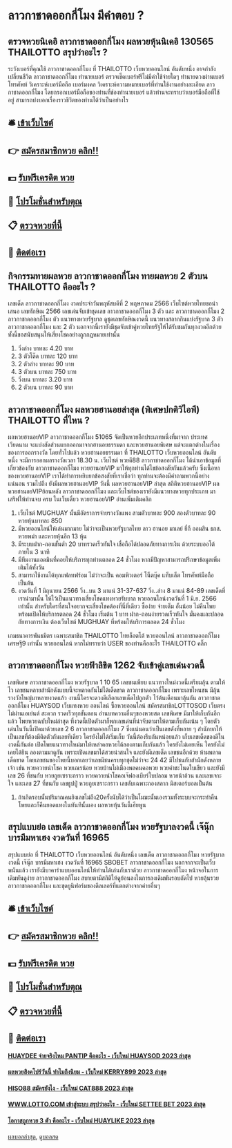# ลาวกาชาดออกกี่โมง มีคำตอบ ?
## ตรวจหวยนิเคอิ ลาวกาชาดออกกี่โมง ผลหวยหุ้นนิเคอิ 130565 THAILOTTO สรุปว่าอะไร ?
ระวังเบอร์ที่คุณใช้ ลาวกาชาดออกกี่โมง ที่ THAILOTTO เว็บหวยออนไลน์ อันดับหนึ่ง อาจกำลังเปลี่ยนชีวิต ลาวกาชาดออกกี่โมง ทำนายเบอร์ ตรวจเช็คเบอร์ฟรีไม่มีค่าใช้จ่ายใดๆ
ทำนายดวงผ่านเบอร์โทรศัพท์ วิเคราะห์เบอร์มือถือ เบอร์มงคล วิเคราะห์ความหมายเบอร์ที่ท่านใช้งานอย่างละเอียด ลาวกาชาดออกกี่โมง โดยกรอกเบอร์มือถือของท่านที่ช่องทำนายเบอร์ แล้วท่านจะทราบว่าเบอร์มือถือที่ใช้อยู่ สามารถบ่งบอกเรื่องราวชีวิตของท่านได้ว่าเป็นอย่างไร

## 🛎 [เข้าเว็บไซต์](https://bit.ly/3BG5bNw)
## 👉 [สมัครสมาชิกหวย คลิก!!](https://bit.ly/3BG5bNw)
## 💵 [รับฟรีเครดิต หวย](https://bit.ly/3C3mvgS)
## 👑 [โปรโมชั่นสำหรับตุณ](https://bit.ly/3C3mvgS)
## 📋 [ตรวจหวยที่นี้](https://bit.ly/3C3mvgS)
## 📱 [ติดต่อเรา](https://bit.ly/3C3mvgS)

## กิจกรรมทายผลหวย ลาวกาชาดออกกี่โมง ทายผลหวย 2 ตัวบน THAILOTTO คืออะไร ?
เลขเด็ด ลาวกาชาดออกกี่โมง งวดประจำวันพฤหัสบดีที่ 2 พฤษภาคม 2566 เว็บไซต์หวยไทยขอนำเสนอ เลขทักษิณ 2566 เลขเด่นจับเข้าชุดเลข ลาวกาชาดออกกี่โมง 3 ตัว และ ลาวกาชาดออกกี่โมง 2 ลาวกาชาดออกกี่โมง ตัว แนวทางหวยรัฐบาล ดูชุดเลขทักษิณงวดนี้ แนวทางสลากกินแบ่งรัฐบาล 3 ตัว ลาวกาชาดออกกี่โมง และ 2 ตัว นอกจากนี้เรายังมีชุดจับเข้าคู่หวยไทยรัฐให้ได้รับชมกันทุกงวดอีกด้วย ทั้งนี้ขอสนับสนุนให้เสี่ยงโชคอย่างถูกกฎหมายเท่านั้น
1. วิ่งล่าง บาทละ 4.20 บาท
2. 3 ตัวโต๊ด บาทละ 120 บาท
3. 2 ตัวล่าง บาทละ 90 บาท
4. 3 ตัวบน บาทละ 750 บาท
5. วิ่งบน บาทละ 3.20 บาท
6. 2 ตัวบน บาทละ 90 บาท

## ลาวกาชาดออกกี่โมง ผลหวยฮานอยล่าสุด (พิเศษปกติวิไอพี) THAILOTTO ที่ไหน ?
ผลหวยฮานอยVIP ลาวกาชาดออกกี่โมง 51065 จัดเป็นหวยอีกประเภทหนึ่งที่มาจาก ประเทศเวียดนาม จะแบ่งสัดส่วนแยกออกมาจากฮานอยธรรมดา และหวยฮานอยพิเศษ แต่จะแตกต่างในเรื่องของการออกรางวัล โดยทั่วไปแล้ว หวยฮานอยธรรมดา ที่ THAILOTTO เว็บหวยออนไลน์ อันดับหนึ่ง จะมีการออกผลรางวัลเวลา 18.30 น.
เว็บไซต์ หวยดี88 ลาวกาชาดออกกี่โมง ได้นำเอาข้อมูลที่เกี่ยวข้องกับ ลาวกาชาดออกกี่โมง หวยฮานอยVIP มาให้ทุกท่านได้ไขข้อสงสัยกันแล้วครับ ซึ่งเนื้อหาของหวยฮานอยVIP เราได้ทำการหยิบยกข้อสงสัยที่เราเชื่อว่า ทุกท่านจะต้องมีคำถามพวกนี้อย่างแน่นอน รวมไปถึง ยังมีผลหวยฮานอยVIP วันนี้ ผลหวยฮานอยVIP ล่าสุด สถิติหวยฮานอยVIP ผลหวยฮานอยVIPย้อนหลัง ลาวกาชาดออกกี่โมง และเว็บไซต์ของเรายังมีแนวทางหวยทุกประเภท มาเสริฟให้ท่านจบ ครบ ในเว็บเดี่ยว
หวยฮานอยVIP อ่านเพิ่มเติมคลิก
1. เว็บไซต์ MUGHUAY นั้นมีอัตราการจ่ายรางวัลแพง สามตัวบาทละ 900 สองตัวบาทละ 90 หวยหุ้นบาทละ 850
2. มีหวยออนไลน์ให้เล่นมากมาย ไม่ว่าจะเป็นหวยรัฐบาลไทย ลาว ฮานอย มาเลย์ ยี่กี ออมสิน ธกส. หวยพม่า และหวยหุ้นอีก 13 หุ้น
3. มีระบบฝาก-ถอนขั้นต่ำ 20 บาทรวดเร็วทันใจ เชื่อถือได้ปลอดภัยทางการเงิน ด้วยระบบออโต้ ภายใน 3 นาที
4. มีทีมงานแอดมินที่คอยให้บริการทุกท่านตลอด 24 ชั่วโมง หากมีปัญหาสามารถปรึกษาข้อมูลเพิ่มเติมได้ทั้งวัน
5. สามารถใช้งานได้ทุกแฟลทฟร์อม ไม่ว่าจะเป็น คอมพิวเตอร์ โน็ตบุ๊ค แท็บเล็ต โทรศัพท์มือถือ เป็นต้น
6. งวดวันที่ 1 มิถุนายน 2566 วิ่ง..บน 3 มาแน่ 31-37-637 วิ่ง..ล่าง 8 มาแน่ 84-89 เลขเด็ดที่เรานำมานั้น ให้ไว้เป็นแนวทางเสี่ยงโชคแทงหวยรับบาล หวยออนไลน์งวดวันที่ 1 มิ.ย. 2566 เท่านั้น สำหรับใครที่สนใจอยากจะเสี่ยงโชคต้องที่นี่ที่เดียว ซื้อง่าย จ่ายเต็ม อั้นน้อย ไม่คืนโพย พร้อมเปิดให้บริการตลอด 24 ชั่วโมง เริ่มต้น 1 บาท ฝาก-ถอนง่ายรวดเร็วทันใจ มั่นคงและปลอดถัยทางการเงิน ต้องเว็บไซต์ MUGHUAY ที่พร้อมให้บริการตลอด 24 ชั่วโมง

เกมธนาคารพันธมิตร
เฉพาะสมาชิก THAILOTTO ไทยล็อตโต้ หวยออนไลน์ ลาวกาชาดออกกี่โมง เศรษฐี9 เท่านั้น
หวยออนไลน์
หากไม่ทราบว่า USER ของท่านคืออะไร THAILOTTO คลิ๊ก

## ลาวกาชาดออกกี่โมง หวยฟ้าลิขิต 1262 จับเข้าคู่เลขเด่นงวดนี้
เลขพิเศษ ลาวกาชาดออกกี่โมง หวยรัฐบาล 1 10 65 เลขชนเพียบ แนวทางใหม่งวดนี้เตรียมลุ้น ตามให้ไว เลขชนหลายสำนักดังแบบนี้จะพลาดกันไม่ได้เด็ดขาด ลาวกาชาดออกกี่โมง เพราะเลขไหนชน มีลุ้นรางวัลใหญ่มาหลายงวดแล้ว งานนี้ใครจะดวงดีเลือกเลขเด็ดไปถูกตัว ไว้ต้นเดือนมาลุ้นกัน ลาวกาชาดออกกี่โมง HUAYSOD เว็บแทงหวย ออนไลน์ ซื้อหวยออนไลน์ สมัครสมาชิกLOTTOSOD เว็บตรงไม่ผ่านเอเย่นต์ สะดวก รวดเร็วทุกขั้นตอน
อ่านบทความอื่นๆของหวยสด
เลขพิเศษ มีมาให้เก็บกันอีกแล้ว โพยหวยฉบับใหม่ล่าสุด ที่งวดนี้เปิดตัวมาก็พกเลขเด่นที่น่าจับตามาให้ตามเก็บกันเน้น ๆ โดยตัวเด่นในวันนี้เปิดมาด้วยเลข 2 6 ลาวกาชาดออกกี่โมง 7 ซึ่งแน่นอนว่าเป็นเลขดังที่หลาย ๆ สำนักยกให้เป็นเลขที่ต้องมีติดตัวกันเลยทีเดียว ใครยังไม่ได้เริ่มเก็บ วันนี้ต้องรีบกันหน่อยแล้ว
เก็บเลขเด็ดของดีในงวดนี้กันต่อ เปิดโพยแนวทางใหม่มาให้เหล่าคอหวยได้ลองตามเก็บกันแล้ว ใครยังไม่เคยเห็น ใครยังไม่เคยได้ยิน ลองตามมาดูกัน เพราะเปิดเลขมาได้สวยน่าสนใจ และยังมีเลขเด็ด เลขชนอีกด้วย ห้ามพลาดเด็ดขาด
โดยเลขชนของโพยนี้บอกเลยว่าเลขมีชนครบทุกชุดไม่ว่าจะ 24 42 มีไปชนกับสำนักดังหลายเจ้า เช่น หวยควายนำโชค หวยเณรน้อย หวยบ้านไผ่เมืองพลคนคอหวย หวยคำชะโนดใบเขียว และยังมีเลข 26 ที่ชนกับ หวยกูยเซราะกราว หวยควายนำโชคอเจ๊ฟองเบียร์ใบปลอม หวยน้าอ้วน และเลขเจาะใจ และเลข 27 ที่ชนกับ เลขธูปปู่ หวยกูยเซราะกราว เลขลับเฉพาะกองสลาก มิสเตอร์บอลเป็นต้น
1. ถ้าเกิดรอบนั้นปริมาณคนยิงเลขไม่ถึง20ครั้งนับได้ว่าเป็นโมฆะนั้นเองรวมทั้งระบบจะกระทำคืนโพยและก็คืนยอดแทงในทันทีนั้นเอง ผลหวยหุ้นวันนี้เฮียพูน

## สรุปแบบย่อ เลขเด็ด ลาวกาชาดออกกี่โมง หวยรัฐบาลงวดนี้ เจ๊นุ๊ก บารมีมหาเฮง งวดวันที่ 16965
สรุปแบบย่อ ที่ THAILOTTO เว็บหวยออนไลน์ อันดับหนึ่ง เลขเด็ด ลาวกาชาดออกกี่โมง หวยรัฐบาลงวดนี้ เจ๊นุ๊ก บารมีมหาเฮง งวดวันที่ 16965 SBOBET ลาวกาชาดออกกี่โมง นอกจากจะเป็นเว็บพนันแล้ว เรายังมีบาคาร่าแบบออนไลน์ให้ท่านได้เล่นกับเราด้วย ลาวกาชาดออกกี่โมง หน้าจอในการเดิมพันดูง่าย ลาวกาชาดออกกี่โมง สบายตามีสถิติให้ดูย้อนลงในการลงเดิมพันรอบถัดไป หวยลุ้นรวย ลาวกาชาดออกกี่โมง และชุดยูนิฟอร์มของดีลเลอร์ที่แตกต่างจากค่ายอื่นๆ

## 🛎 [เข้าเว็บไซต์](https://bit.ly/3BG5bNw)
## 👉 [สมัครสมาชิกหวย คลิก!!](https://bit.ly/3BG5bNw)
## 💵 [รับฟรีเครดิต หวย](https://bit.ly/3C3mvgS)
## 👑 [โปรโมชั่นสำหรับตุณ](https://bit.ly/3C3mvgS)
## 📋 [ตรวจหวยที่นี้](https://bit.ly/3C3mvgS)
## 📱 [ติดต่อเรา](https://bit.ly/3C3mvgS)

#### [HUAYDEE จ่ายจริงไหม PANTIP คืออะไร - เว็บใหม่ HUAYSOD 2023 ล่าสุด](https://atom.io/themes/huaydee%20จ่ายจริงไหม%20pantip%20คืออะไร%20-%20เว็บใหม่%20huaysod%202023%20ล่าสุด)
#### [ผลหวยสิงคโปร์วันนี้ ทำไมถึงนิยม - เว็บใหม่ KERRY899 2023 ล่าสุด](https://atom.io/themes/ผลหวยสิงคโปร์วันนี้%20ทำไมถึงนิยม%20-%20เว็บใหม่%20kerry899%202023%20ล่าสุด)
#### [HISO88 สมัครยังไง - เว็บใหม่ CAT888 2023 ล่าสุด](https://atom.io/themes/hiso88%20สมัครยังไง%20-%20เว็บใหม่%20cat888%202023%20ล่าสุด)
#### [WWW.LOTTO.COM เข้าสู่ระบบ สรุปว่าอะไร - เว็บใหม่ SETTEE BET 2023 ล่าสุด](https://atom.io/themes/www.lotto.com%20เข้าสู่ระบบ%20สรุปว่าอะไร%20-%20เว็บใหม่%20settee%20bet%202023%20ล่าสุด)
#### [โอกาสถูกหวย 3 ตัว คืออะไร - เว็บใหม่ HUAYLIKE 2023 ล่าสุด](https://atom.io/themes/โอกาสถูกหวย%203%20ตัว%20คืออะไร%20-%20เว็บใหม่%20huaylike%202023%20ล่าสุด)

[ผลบอลล่าสุด](https://siamsport.tv "ผลบอลล่าสุด"), [ดูบอลสด](https://siamsport.tv/ดูบอลสด "ดูบอลสด")